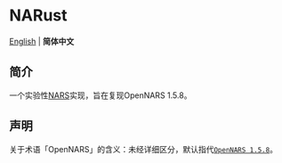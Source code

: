 # NARust

[English](README.en.md) | **简体中文**

## 简介

一个实验性[NARS](http://www.opennars.org/)实现，旨在复现OpenNARS 1.5.8。

## 声明

关于术语「OpenNARS」的含义：未经详细区分，默认指代[`OpenNARS 1.5.8`](https://github.com/patham9/opennars_declarative_core)。
